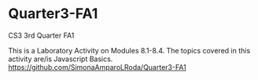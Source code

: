 # Quarter3-FA1
CS3 3rd Quarter FA1

This is a Laboratory Activity on Modules 8.1-8.4.
The topics covered in this activity are/is Javascript Basics.
https://github.com/SimonaAmparoLRoda/Quarter3-FA1
